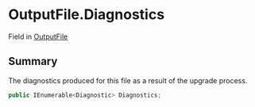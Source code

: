 # OutputFile.Diagnostics

Field in [OutputFile](/docs/api/csharp/yarn.compiler.upgrader.upgraderesult.outputfile.md)

## Summary


The diagnostics produced for this file as a result of the
upgrade process.


```csharp
public IEnumerable<Diagnostic> Diagnostics;
```

